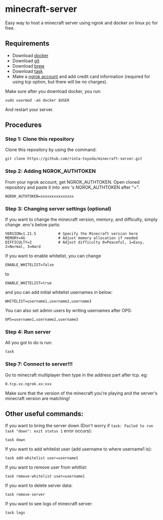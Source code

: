 # minecraft-server
Easy way to host a minecraft server using ngrok and docker on linux pc for free.

## Requirements
- Download [docker](https://docs.docker.com/desktop/setup/install/linux/)
- Download [git](https://git-scm.com/downloads/linux)
- Download [brew](https://brew.sh/)
- Download [task](https://taskfile.dev/installation/)
- Make a [ngrok account](https://www.google.com/url?sa=t&source=web&rct=j&opi=89978449&url=https://dashboard.ngrok.com/signup&ved=2ahUKEwjSmPyv7eOMAxUyR2wGHaw0DEQQFnoECAkQAQ&usg=AOvVaw0Eem619whOco8fyiLYYfC6) and add credit card information (required for using tcp option, but there will be no charges).

Make sure after you download docker, you run:
```
sudo usermod -aG docker $USER
```
And restart your server.

## Procedures

### Step 1: Clone this repository
Clone this repository by using the command:
```
git clone https://github.com/rinta-toyoda/minecraft-server.git
```

### Step 2: Adding NGROK_AUTHTOKEN
From your ngrok account, get NGROK_AUTHTOKEN. Open cloned repository and paste it into .env 's NGROK_AUTHTOKEN after "=".
```
NGROK_AUTHTOKEN=xxxxxxxxxxxxxxx
```

### Step 3: Changing server settings (optional)
If you want to change the minecraft version, memory, and difficulty, simply change .env's below parts:
```
VERSION=1.21.5          # Specify the Minecraft version here
MEMORY=4G               # Adjust memory allocation if needed
DIFFICULTY=2            # Adjust difficulty 0=Peaceful, 1=Easy, 2=Normal, 3=Hard    
```

If you want to enable whitelist, you can change
```
ENABLE_WHITELIST=false
```
to
```
ENABLE_WHITELIST=true
```
and you can add initial whitelist usernames in below:
```
WHITELIST=username1,username2,username3
```

You can also set admin users by writing usernames after OPS:
```
OPS=username1,username2,username3
```

### Step 4: Run server
All you got to do is run:
```
task
```

### Step 7: Connect to server!!!
Go to minecraft multiplayer then type in the address part after tcp.
eg:
```
0.tcp.xx.ngrok.xx:xxx
```

Make sure that the version of the minecraft you're playing and the server's minecraft version are matching!


## Other useful commands:
If you want to bring the server down (Don't worry if `task: Failed to run task "down": exit status 1` error occurs):
```
task down
```

If you want to add whitelist user (add username to where username1 is):
```
task add-whitelist user=username1
```

If you want to remove user from whitlist:
 ```
task remove-whitelist user=username1
```

If you want to delete server data:
```
task remove-server
```

If you want to see logs of minecraft server:
```
task logs
```